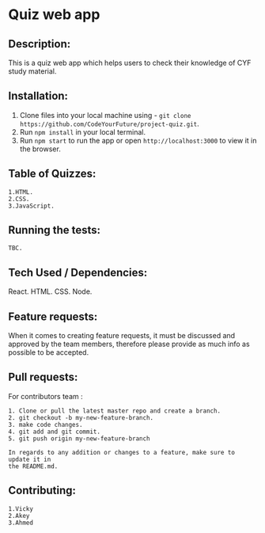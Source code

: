# Quiz web app

## Description:
This is a quiz web app which helps users to check their knowledge of CYF study material.

## Installation: 
1. Clone files into your local machine using - `git clone https://github.com/CodeYourFuture/project-quiz.git`.
2. Run `npm install` in your local terminal.
3. Run `npm start` to run the app or open `http://localhost:3000` to view it in the browser.

## Table of Quizzes: 
    1.HTML.
    2.CSS.
    3.JavaScript.

## Running the tests:
    TBC.

## Tech Used / Dependencies:
 React.
 HTML.
 CSS.
 Node.

## Feature requests:
When it comes to creating feature requests, it must be discussed and approved by the team members, therefore please provide as much info as possible to be accepted.

## Pull requests:

For contributors team :

    1. Clone or pull the latest master repo and create a branch.
    2. git checkout -b my-new-feature-branch.
    3. make code changes.
    4. git add and git commit.
    5. git push origin my-new-feature-branch

    In regards to any addition or changes to a feature, make sure to update it in
    the README.md.

## Contributing:
    1.Vicky
    2.Akey
    3.Ahmed